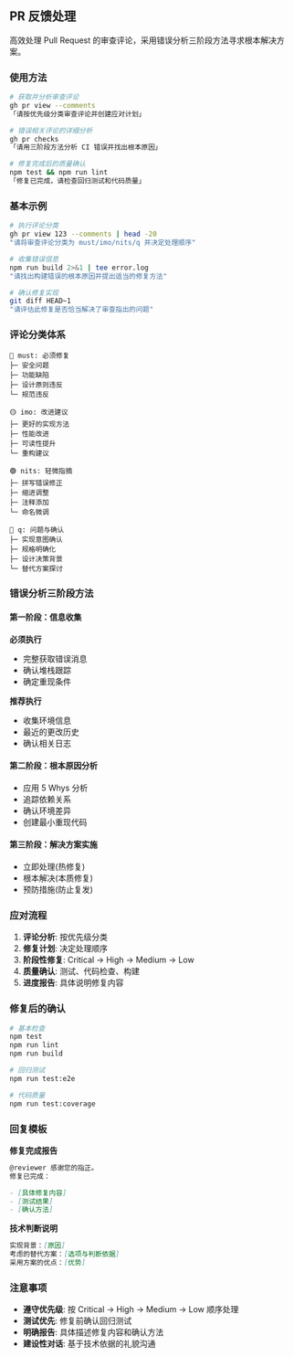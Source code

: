 ## PR 反馈处理

高效处理 Pull Request 的审查评论，采用错误分析三阶段方法寻求根本解决方案。

### 使用方法

```bash
# 获取并分析审查评论
gh pr view --comments
「请按优先级分类审查评论并创建应对计划」

# 错误相关评论的详细分析
gh pr checks
「请用三阶段方法分析 CI 错误并找出根本原因」

# 修复完成后的质量确认
npm test && npm run lint
「修复已完成，请检查回归测试和代码质量」
```

### 基本示例

```bash
# 执行评论分类
gh pr view 123 --comments | head -20
"请将审查评论分类为 must/imo/nits/q 并决定处理顺序"

# 收集错误信息
npm run build 2>&1 | tee error.log
"请找出构建错误的根本原因并提出适当的修复方法"

# 确认修复实现
git diff HEAD~1
"请评估此修复是否恰当解决了审查指出的问题"
```

### 评论分类体系

```
🔴 must: 必须修复
├─ 安全问题
├─ 功能缺陷
├─ 设计原则违反
└─ 规范违反

🟡 imo: 改进建议
├─ 更好的实现方法
├─ 性能改进
├─ 可读性提升
└─ 重构建议

🟢 nits: 轻微指摘
├─ 拼写错误修正
├─ 缩进调整
├─ 注释添加
└─ 命名微调

🔵 q: 问题与确认
├─ 实现意图确认
├─ 规格明确化
├─ 设计决策背景
└─ 替代方案探讨
```

### 错误分析三阶段方法

#### 第一阶段：信息收集

**必须执行**

- 完整获取错误消息
- 确认堆栈跟踪
- 确定重现条件

**推荐执行**

- 收集环境信息
- 最近的更改历史
- 确认相关日志

#### 第二阶段：根本原因分析

- 应用 5 Whys 分析
- 追踪依赖关系
- 确认环境差异
- 创建最小重现代码

#### 第三阶段：解决方案实施

- 立即处理(热修复)
- 根本解决(本质修复)
- 预防措施(防止复发)

### 应对流程

1. **评论分析**: 按优先级分类
2. **修复计划**: 决定处理顺序
3. **阶段性修复**: Critical → High → Medium → Low
4. **质量确认**: 测试、代码检查、构建
5. **进度报告**: 具体说明修复内容

### 修复后的确认

```bash
# 基本检查
npm test
npm run lint
npm run build

# 回归测试
npm run test:e2e

# 代码质量
npm run test:coverage
```

### 回复模板

**修复完成报告**

```markdown
@reviewer 感谢您的指正。
修复已完成：

- [具体修复内容]
- [测试结果]
- [确认方法]
```

**技术判断说明**

```markdown
实现背景：[原因]
考虑的替代方案：[选项与判断依据]
采用方案的优点：[优势]
```

### 注意事项

- **遵守优先级**: 按 Critical → High → Medium → Low 顺序处理
- **测试优先**: 修复前确认回归测试
- **明确报告**: 具体描述修复内容和确认方法
- **建设性对话**: 基于技术依据的礼貌沟通
